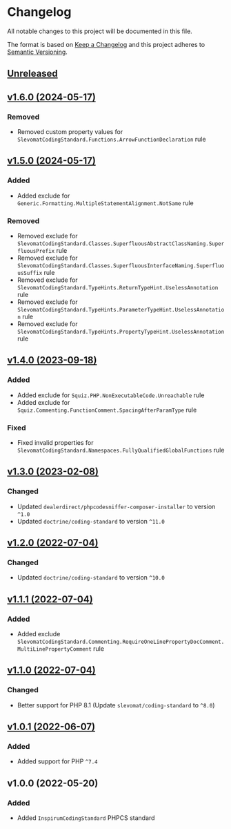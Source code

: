 # Changelog

All notable changes to this project will be documented in this file.

The format is based on [Keep a Changelog](http://keepachangelog.com/en/1.0.0/)
and this project adheres to [Semantic Versioning](http://semver.org/spec/v2.0.0.html).


## [Unreleased](https://github.com/inspirum/coding-standard-php/compare/v1.6.0...master)


## [v1.6.0 (2024-05-17)](https://github.com/inspirum/coding-standard-php/compare/v1.5.0...v1.6.0)
### Removed
- Removed custom property values for `SlevomatCodingStandard.Functions.ArrowFunctionDeclaration` rule


## [v1.5.0 (2024-05-17)](https://github.com/inspirum/coding-standard-php/compare/v1.4.0...v1.5.0)
### Added
- Added exclude for `Generic.Formatting.MultipleStatementAlignment.NotSame` rule
### Removed
- Removed exclude for `SlevomatCodingStandard.Classes.SuperfluousAbstractClassNaming.SuperfluousPrefix` rule
- Removed exclude for `SlevomatCodingStandard.Classes.SuperfluousInterfaceNaming.SuperfluousSuffix` rule
- Removed exclude for `SlevomatCodingStandard.TypeHints.ReturnTypeHint.UselessAnnotation` rule
- Removed exclude for `SlevomatCodingStandard.TypeHints.ParameterTypeHint.UselessAnnotation` rule
- Removed exclude for `SlevomatCodingStandard.TypeHints.PropertyTypeHint.UselessAnnotation` rule


## [v1.4.0 (2023-09-18)](https://github.com/inspirum/coding-standard-php/compare/v1.3.0...v1.4.0)
### Added
- Added exclude for `Squiz.PHP.NonExecutableCode.Unreachable` rule
- Added exclude for `Squiz.Commenting.FunctionComment.SpacingAfterParamType` rule
### Fixed
- Fixed invalid properties for `SlevomatCodingStandard.Namespaces.FullyQualifiedGlobalFunctions` rule


## [v1.3.0 (2023-02-08)](https://github.com/inspirum/coding-standard-php/compare/v1.2.0...v1.3.0)
### Changed
- Updated `dealerdirect/phpcodesniffer-composer-installer` to version `^1.0`
- Updated `doctrine/coding-standard` to version `^11.0`


## [v1.2.0 (2022-07-04)](https://github.com/inspirum/coding-standard-php/compare/v1.1.1...v1.2.0)
### Changed
- Updated `doctrine/coding-standard` to version `^10.0`


## [v1.1.1 (2022-07-04)](https://github.com/inspirum/coding-standard-php/compare/v1.1.0...v1.1.1)
### Added
- Added exclude `SlevomatCodingStandard.Commenting.RequireOneLinePropertyDocComment.MultiLinePropertyComment` rule


## [v1.1.0 (2022-07-04)](https://github.com/inspirum/coding-standard-php/compare/v1.0.1...v1.1.0)
### Changed
- Better support for PHP 8.1 (Update `slevomat/coding-standard` to `^8.0`)


## [v1.0.1 (2022-06-07)](https://github.com/inspirum/coding-standard-php/compare/v1.0.0...v1.0.1)
### Added
- Added support for PHP `^7.4`


## v1.0.0 (2022-05-20) 
### Added
- Added `InspirumCodingStandard` PHPCS standard
